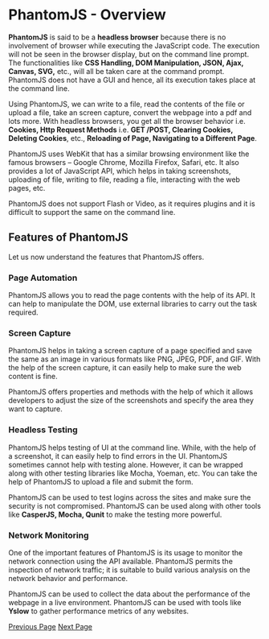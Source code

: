 # PhantomJS - Overview
**PhantomJS** is said to be a **headless browser** because there is no involvement of browser while executing the JavaScript code. The execution will not be seen in the browser display, but on the command line prompt. The functionalities like **CSS Handling, DOM Manipulation, JSON, Ajax, Canvas, SVG,** etc., will all be taken care at the command prompt. PhantomJS does not have a GUI and hence, all its execution takes place at the command line.

Using PhantomJS, we can write to a file, read the contents of the file or upload a file, take an screen capture, convert the webpage into a pdf and lots more. With headless browsers, you get all the browser behavior i.e. **Cookies, Http Request Methods** i.e. **GET /POST, Clearing Cookies, Deleting Cookies**, etc., **Reloading of Page, Navigating to a Different Page**.

PhantomJS uses WebKit that has a similar browsing environment like the famous browsers – Google Chrome, Mozilla Firefox, Safari, etc. It also provides a lot of JavaScript API, which helps in taking screenshots, uploading of file, writing to file, reading a file, interacting with the web pages, etc.

PhantomJS does not support Flash or Video, as it requires plugins and it is difficult to support the same on the command line.

## Features of PhantomJS
Let us now understand the features that PhantomJS offers.

### Page Automation
PhantomJS allows you to read the page contents with the help of its API. It can help to manipulate the DOM, use external libraries to carry out the task required.

### Screen Capture
PhantomJS helps in taking a screen capture of a page specified and save the same as an image in various formats like PNG, JPEG, PDF, and GIF. With the help of the screen capture, it can easily help to make sure the web content is fine.

PhantomJS offers properties and methods with the help of which it allows developers to adjust the size of the screenshots and specify the area they want to capture.

### Headless Testing
PhantomJS helps testing of UI at the command line. While, with the help of a screenshot, it can easily help to find errors in the UI. PhantomJS sometimes cannot help with testing alone. However, it can be wrapped along with other testing libraries like Mocha, Yoeman, etc. You can take the help of PhantomJS to upload a file and submit the form.

PhantomJS can be used to test logins across the sites and make sure the security is not compromised. PhantomJS can be used along with other tools like **CasperJS, Mocha, Qunit** to make the testing more powerful.

### Network Monitoring
One of the important features of PhantomJS is its usage to monitor the network connection using the API available. PhantomJS permits the inspection of network traffic; it is suitable to build various analysis on the network behavior and performance.

PhantomJS can be used to collect the data about the performance of the webpage in a live environment. PhantomJS can be used with tools like **Yslow** to gather performance metrics of any websites.


[Previous Page](../phantomjs/index.md) [Next Page](../phantomjs/phantomjs_environment_setup.md) 
